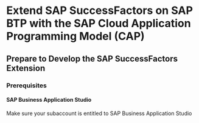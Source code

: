 # Extend SAP SuccessFactors on SAP BTP with the SAP Cloud Application Programming Model (CAP)

## Prepare to Develop the SAP SuccessFactors Extension

### Prerequisites

#### SAP Business Application Studio

Make sure your subaccount is entitled to SAP Business Application Studio

#### 